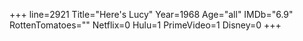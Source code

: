 +++
line=2921
Title="Here's Lucy"
Year=1968
Age="all"
IMDb="6.9"
RottenTomatoes=""
Netflix=0
Hulu=1
PrimeVideo=1
Disney=0
+++

